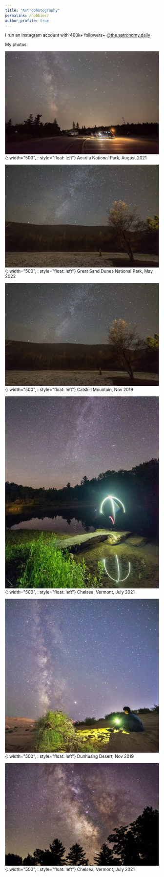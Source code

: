 ```yaml
---
title: "Astrophotography"
permalink: /hobbies/
author_profile: true
---
```


I run an Instagram account with 400k+ followers~ [@the.astronomy.daily](https://www.instagram.com/the.astronomy.daily/)

My photos:

![Acadia National Park](/images/photos/Acadia.jpeg){: width="500", : style="float: left"}
Acadia National Park, August 2021

![Great Sand Dune](/images/photos/Catskill.jpeg){: width="500", : style="float: left"}
Great Sand Dunes National Park, May 2022

![Catskill Mountain](/images/photos/Catskill.jpeg){: width="500", : style="float: left"}
Catskill Mountain, Nov 2019

![Vermont 2](/images/photos/Vermont.jpeg){: width="500", : style="float: left"}
Chelsea, Vermont, July 2021

![Dunhuang Desert](/images/photos/Dunhuang.jpeg){: width="500", : style="float: left"}
Dunhuang Desert, Nov 2019

![Vermont 1](/images/photos/Vermont%202.jpeg){: width="500", : style="float: left"}
Chelsea, Vermont, July 2021